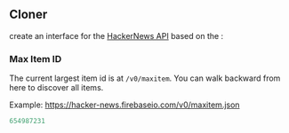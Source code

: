 ## Cloner    

create an interface for the [HackerNews API](https://github.com/HackerNews/API) based on the : 


### Max Item ID

The current largest item id is at `/v0/maxitem`. You can walk backward from here to discover all items.

Example: https://hacker-news.firebaseio.com/v0/maxitem.json

```javascript
654987231
```

